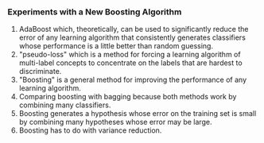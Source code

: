 ### Experiments with a New Boosting Algorithm
1. AdaBoost which, theoretically, can be used to significantly reduce the error of any learning algorithm that consistently generates classifiers whose performance is a little better than random guessing.
2. "pseudo-loss" which is a method for forcing a learning algorithm of multi-label concepts to concentrate on the labels that are hardest to discriminate.
3. "Boosting" is a general method for improving the performance of any learning algorithm.
4. Comparing boosting with bagging because both methods work by combining many classifiers.
5. Boosting generates a hypothesis whose error on the training set is small by combining many hypotheses whose error may be large.
6. Boosting has to do with variance reduction.

